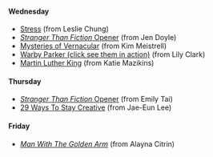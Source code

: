 
#### Wednesday
- [Stress](https://vimeo.com/51232549) (from Leslie Chung)
- [_Stranger Than Fiction_ Opener](http://www.youtube.com/watch?v=WDwTQ57YyzI) (from Jen Doyle)
- [Mysteries of Vernacular](http://www.youtube.com/watch?v=dxLLAe-k1W4#t=99) (from Kim Meistrell)
- [Warby Parker (click see them in action)](http://www.warbyparker.com/eyeglasses/women/sims#striped-sassafras) (from Lily Clark)
- [Martin Luther King](http://www.typegoodness.com/2011/05/martin-luther-king/) (from Katie Mazikins)
  
#### Thursday
- [_Stranger Than Fiction_ Opener](http://www.youtube.com/watch?v=WDwTQ57YyzI) (from Emily Tai)
- [29 Ways To Stay Creative](http://vimeo.com/24302498) (from Jae-Eun Lee)

#### Friday
- [_Man With The Golden Arm_](http://www.artofthetitle.com/title/the-man-with-the-golden-arm/) (from Alayna Citrin)

